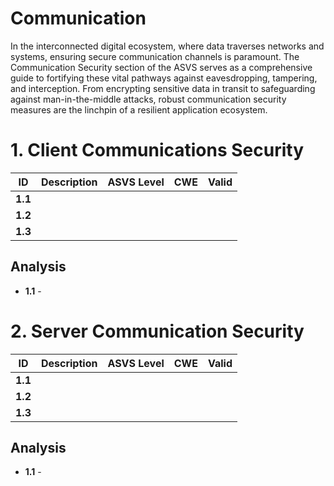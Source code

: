# Communication

In the interconnected digital ecosystem, where data traverses networks and systems, ensuring secure communication channels is paramount. The Communication Security section of the ASVS serves as a comprehensive guide to fortifying these vital pathways against eavesdropping, tampering, and interception. From encrypting sensitive data in transit to safeguarding against man-in-the-middle attacks, robust communication security measures are the linchpin of a resilient application ecosystem.

# 1. Client Communications Security

| ID      | Description | ASVS Level | CWE | Valid |
|---------|-------------|------------|-----|-------|
| **1.1** |             |            |     |       |
| **1.2** |             |            |     |       |
| **1.3** |             |            |     |       |

## Analysis

- **1.1** -

# 2. Server Communication Security

| ID      | Description | ASVS Level | CWE | Valid |
|---------|-------------|------------|-----|-------|
| **1.1** |             |            |     |       |
| **1.2** |             |            |     |       |
| **1.3** |             |            |     |       |

## Analysis

- **1.1** -

